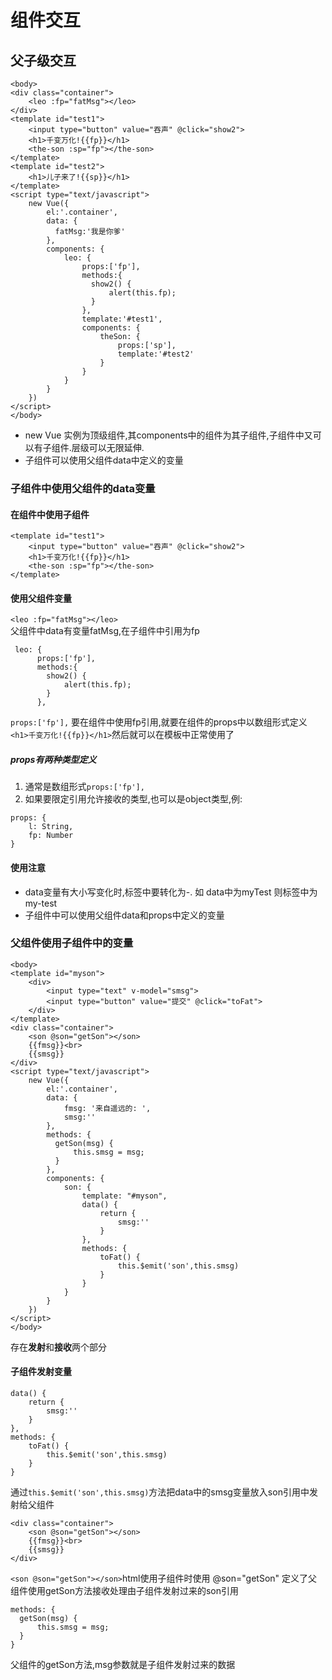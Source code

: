 # 组件交互
## 父子级交互
```
<body>
<div class="container">
    <leo :fp="fatMsg"></leo>
</div>
<template id="test1">
    <input type="button" value="吞声" @click="show2">
    <h1>千变万化!{{fp}}</h1>
    <the-son :sp="fp"></the-son>
</template>
<template id="test2">
    <h1>儿子来了!{{sp}}</h1>
</template>
<script type="text/javascript">
    new Vue({
        el:'.container',
        data: {
          fatMsg:'我是你爹'
        },
        components: {
            leo: {
                props:['fp'],
                methods:{
                  show2() {
                      alert(this.fp);
                  }
                },
                template:'#test1',
                components: {
                    theSon: {
                        props:['sp'],
                        template:'#test2'
                    }
                }
            }
        }
    })
</script>
</body>
```
* new Vue 实例为顶级组件,其components中的组件为其子组件,子组件中又可以有子组件.层级可以无限延伸.
* 子组件可以使用父组件data中定义的变量
### 子组件中使用父组件的data变量
#### 在组件中使用子组件
```
<template id="test1">
    <input type="button" value="吞声" @click="show2">
    <h1>千变万化!{{fp}}</h1>
    <the-son :sp="fp"></the-son>
</template>
```
#### 使用父组件变量
``<leo :fp="fatMsg"></leo>``  
父组件中data有变量fatMsg,在子组件中引用为fp  
```
 leo: {
      props:['fp'],
      methods:{
        show2() {
            alert(this.fp);
        }
      },
```
``props:['fp'],`` 要在组件中使用fp引用,就要在组件的props中以数组形式定义  
``<h1>千变万化!{{fp}}</h1>``然后就可以在模板中正常使用了
##### props有两种类型定义
1. 通常是数组形式``props:['fp'],``
2. 如果要限定引用允许接收的类型,也可以是object类型,例:  
```
props: {
    l: String,
    fp: Number
}
```
#### 使用注意
* data变量有大小写变化时,标签中要转化为-. 如 data中为myTest 则标签中为 my-test
* 子组件中可以使用父组件data和props中定义的变量
### 父组件使用子组件中的变量
```
<body>
<template id="myson">
    <div>
        <input type="text" v-model="smsg">
        <input type="button" value="提交" @click="toFat">
    </div>
</template>
<div class="container">
    <son @son="getSon"></son>
    {{fmsg}}<br>
    {{smsg}}
</div>
<script type="text/javascript">
    new Vue({
        el:'.container',
        data: {
            fmsg: '来自遥远的: ',
            smsg:''
        },
        methods: {
          getSon(msg) {
              this.smsg = msg;
          }
        },
        components: {
            son: {
                template: "#myson",
                data() {
                    return {
                        smsg:''
                    }
                },
                methods: {
                    toFat() {
                        this.$emit('son',this.smsg)
                    }
                }
            }
        }
    })
</script>
</body>
```
存在**发射**和**接收**两个部分
#### 子组件发射变量
```
data() {
    return {
        smsg:''
    }
},
methods: {
    toFat() {
        this.$emit('son',this.smsg)
    }
}
```
通过``this.$emit('son',this.smsg)``方法把data中的smsg变量放入son引用中发射给父组件  


```
<div class="container">
    <son @son="getSon"></son>
    {{fmsg}}<br>
    {{smsg}}
</div>
```
``<son @son="getSon"></son>``html使用子组件时使用 @son="getSon" 定义了父组件使用getSon方法接收处理由子组件发射过来的son引用  


```
methods: {
  getSon(msg) {
      this.smsg = msg;
  }
}
```
父组件的getSon方法,msg参数就是子组件发射过来的数据  


